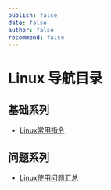 ```yaml
---
publish: false
date: false
author: false
recommend: false
---
```

# Linux 导航目录
## 基础系列
* [Linux常用指令](./linux-basic-commands.md)

## 问题系列
* [Linux使用问题汇总](./linux-usage-issues.md)



